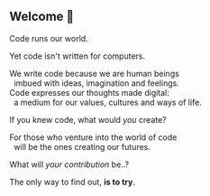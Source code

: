 ## Welcome 👋



Code runs our world.

Yet code isn't written for computers.

We write code because we are human beings<br/>
&nbsp;&nbsp;imbued with ideas, imagination and feelings.<br/>
Code expresses our thoughts made digital:<br/>
&nbsp;&nbsp;a medium for our values, cultures and ways of life.

If you knew code, what would _you_ create?

For those who venture into the world of code<br/>
&nbsp;&nbsp;will be the ones creating our futures.

What will _your contribution_ be..?

The only way to find out, **is to try**.


<!--

**Here are some ideas to get you started:**

🙋‍♀️ A short introduction - what is your organization all about?
🌈 Contribution guidelines - how can the community get involved?
👩‍💻 Useful resources - where can the community find your docs? Is there anything else the community should know?
🍿 Fun facts - what does your team eat for breakfast?
🧙 Remember, you can do mighty things with the power of [Markdown](https://docs.github.com/github/writing-on-github/getting-started-with-writing-and-formatting-on-github/basic-writing-and-formatting-syntax)
-->

